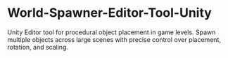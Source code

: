 # World-Spawner-Editor-Tool-Unity
Unity Editor tool for procedural object placement in game levels. Spawn multiple objects across large scenes with precise control over placement, rotation, and scaling.
